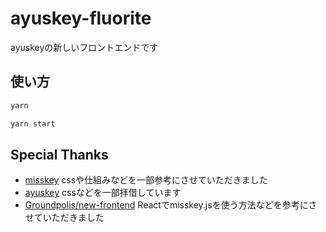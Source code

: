 # ayuskey-fluorite

ayuskeyの新しいフロントエンドです

## 使い方

```bash
yarn

yarn start
```

## Special Thanks

- [misskey](https://github.com/misskey-dev/misskey)
  cssや仕組みなどを一部参考にさせていただきました
- [ayuskey](https://github.com/TeamBlackCrystal/ayuskey)
  cssなどを一部拝借しています
- [Groundpolis/new-frontend](https://github.com/Groundpolis/new-frontend)
  Reactでmisskey.jsを使う方法などを参考にさせていただきました
